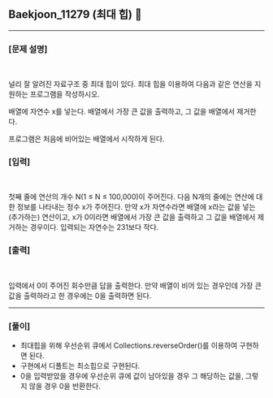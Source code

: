 ## Baekjoon_11279 (최대 힙) 🚀
___


### **[문제 설명]**
<br>

널리 잘 알려진 자료구조 중 최대 힙이 있다. 최대 힙을 이용하여 다음과 같은 연산을 지원하는 프로그램을 작성하시오.

배열에 자연수 x를 넣는다.
배열에서 가장 큰 값을 출력하고, 그 값을 배열에서 제거한다.

프로그램은 처음에 비어있는 배열에서 시작하게 된다.


### **[입력]**
<br>

첫째 줄에 연산의 개수 N(1 ≤ N ≤ 100,000)이 주어진다. 다음 N개의 줄에는 연산에 대한 정보를 나타내는 정수 x가 주어진다. 만약 x가 자연수라면 배열에 x라는 값을 넣는(추가하는) 연산이고, x가 0이라면 배열에서 가장 큰 값을 출력하고 그 값을 배열에서 제거하는 경우이다. 입력되는 자연수는 231보다 작다.

### **[출력]**
<br>

입력에서 0이 주어진 회수만큼 답을 출력한다. 만약 배열이 비어 있는 경우인데 가장 큰 값을 출력하라고 한 경우에는 0을 출력하면 된다.

___


### **[풀이]**

- 최대힙을 위해 우선순위 큐에서 Collections.reverseOrder()를 이용하여 구현하면 된다.
- 구현에서 디폴트는 최소힙으로 구현된다.
- 0을 입력받았을 경우에 우선순위 큐에 값이 남아있을 경우 그 해당하는 값을, 그렇지 않을 경우 0을 반환한다.
 